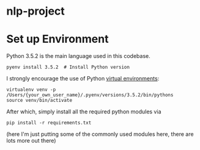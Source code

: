 # nlp-project



# Set up Environment
Python 3.5.2 is the main language used in this codebase.

	pyenv install 3.5.2  # Install Python version

I strongly encourage the use of Python [virtual environments](http://docs.python-guide.org/en/latest/dev/virtualenvs/):

    virtualenv venv -p /Users/{your_own_user_name}/.pyenv/versions/3.5.2/bin/pythons
    source venv/bin/activate

After which, simply install all the required python modules via

    pip install -r requirements.txt
(here I'm just putting some of the commonly used modules here, there are lots more out there)